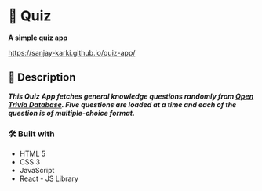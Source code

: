 # :open_book: Quiz
**A simple quiz app**

https://sanjay-karki.github.io/quiz-app/

## :page_with_curl:	Description
**_This Quiz App fetches general knowledge questions randomly from [Open Trivia Database](https://opentdb.com/). 
Five questions are loaded at a time and each of the question is of multiple-choice format._**


### :hammer_and_wrench:	Built with

- HTML 5
- CSS 3
- JavaScript
- [React](https://reactjs.org/) - JS Library

